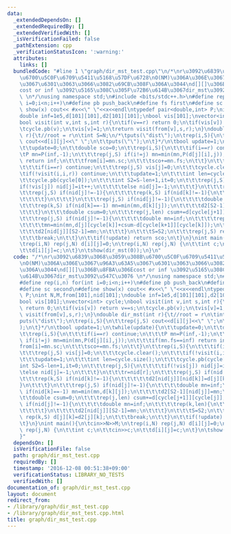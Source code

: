 ```yaml
---
data:
  _extendedDependsOn: []
  _extendedRequiredBy: []
  _extendedVerifiedWith: []
  _isVerificationFailed: false
  _pathExtension: cpp
  _verificationStatusIcon: ':warning:'
  attributes:
    links: []
  bundledCode: "#line 1 \"graph/dir_mst_test.cpp\"\n/*\nr\u3092\u6839\u3068\u3059\u308B\
    \u6700\u5C0F\u6709\u5411\u5168\u57DF\u6728\nO(NM)\u306A\u306E\u3067\u96A3\u63A5\
    \u3067\u6301\u3063\u3066\u3082\u69CB\u308F\u306A\u3044\nd[][]\u306B\u8FBA\u306E\
    cost or inf \u3092\u5165\u308C\u305F\u72B6\u614B\u3067dir_mst\u3092\u547C\u3076\
    \ \n*/\nusing namespace std;\n#include <bits/stdc++.h>\n#define rep(i,n) for(int\
    \ i=0;i<n;i++)\n#define pb push_back\n#define fs first\n#define sc second\n#define\
    \ show(x) cout<< #x<<\" \"<<x<<endl\ntypedef pair<double,int> P;\nint N,M,from[101],nid[101];\n\
    double inf=1e5,d[101][101],d2[101][101];\nbool vis[101];\nvector<int> cycle;\n\
    bool visit(int v,int s,int r){\n\tif(v==r) return 0;\n\tif(vis[v]) return v==s;\n\
    \tcycle.pb(v);\n\tvis[v]=1;\n\treturn visit(from[v],s,r);\n}\ndouble dir_mst(int\
    \ r){\t//root = r\n\tint S=N;\n/*\tputs(\"dist\");\n\trep(i,S){\n\t\trep(j,S)\
    \ cout<<d[i][j]<<\" \";\n\t\tputs(\"\");\n\t}*/\n\tbool update=1;\n\twhile(update){\n\
    \t\tupdate=0;\n\t\tdouble sco=0;\n\t\trep(i,S){\n\t\t\tif(i==r) continue;\n\t\t\
    \tP mn=P(inf,-1);\n\t\t\trep(j,S) if(i!=j) mn=min(mn,P(d[j][i],j));\n\t\t\tif(mn.fs==inf)\
    \ return inf;\n\t\t\tfrom[i]=mn.sc;\n\t\t\tsco+=mn.fs;\n\t\t}\n\t\trep(i,S){\n\
    \t\t\tif(i==r) continue;\n\t\t\trep(j,S) vis[j]=0;\n\t\t\tcycle.clear();\n\t\t\
    \tif(!visit(i,i,r)) continue;\n\t\t\tupdate=1;\n\t\t\tint len=cycle.size();\n\t\
    \t\tcycle.pb(cycle[0]);\n\t\t\tint S2=S-len+1,it=0;\n\t\t\trep(j,S){\n\t\t\t\t\
    if(!vis[j]) nid[j]=it++;\n\t\t\t\telse nid[j]=-1;\n\t\t\t}\n\t\t\tr=nid[r];\n\t\
    \t\trep(j,S) if(nid[j]!=-1){\n\t\t\t\trep(k,S) if(nid[k]!=-1){\n\t\t\t\t\td2[nid[j]][nid[k]]=d[j][k];\n\
    \t\t\t\t}\n\t\t\t}\n\t\t\trep(j,S) if(nid[j]!=-1){\n\t\t\t\tdouble mn=inf;\n\t\
    \t\t\trep(k,S) if(nid[k]==-1) mn=min(mn,d[k][j]);\n\t\t\t\td2[S2-1][nid[j]]=mn;\n\
    \t\t\t}\n\t\t\tdouble csum=0;\n\t\t\trep(j,len) csum+=d[cycle[j+1]][cycle[j]];\n\
    \t\t\trep(j,S) if(nid[j]!=-1){\n\t\t\t\tdouble mn=inf;\n\t\t\t\trep(k,len){\n\t\
    \t\t\t\tmn=min(mn,d[j][cycle[k]]+csum-d[cycle[k+1]][cycle[k]]);\n\t\t\t\t}\n\t\
    \t\t\td2[nid[j]][S2-1]=mn;\n\t\t\t}\n\t\t\tS=S2;\n\t\t\trep(j,S) rep(k,S) d[j][k]=d2[j][k];\n\
    \t\t\tbreak;\n\t\t}\n\t\tif(!update) return sco;\n\t}\n}\nint main(){\n\tcin>>N>>M;\n\
    \trep(i,N) rep(j,N) d[i][j]=0;\n\trep(i,N) rep(j,N) {\n\t\tint c;\n\t\tcin>>c;\n\
    \t\td[i][j]=c;\n\t}\n\tshow(dir_mst(0));\n}\n"
  code: "/*\nr\u3092\u6839\u3068\u3059\u308B\u6700\u5C0F\u6709\u5411\u5168\u57DF\u6728\
    \nO(NM)\u306A\u306E\u3067\u96A3\u63A5\u3067\u6301\u3063\u3066\u3082\u69CB\u308F\
    \u306A\u3044\nd[][]\u306B\u8FBA\u306Ecost or inf \u3092\u5165\u308C\u305F\u72B6\
    \u614B\u3067dir_mst\u3092\u547C\u3076 \n*/\nusing namespace std;\n#include <bits/stdc++.h>\n\
    #define rep(i,n) for(int i=0;i<n;i++)\n#define pb push_back\n#define fs first\n\
    #define sc second\n#define show(x) cout<< #x<<\" \"<<x<<endl\ntypedef pair<double,int>\
    \ P;\nint N,M,from[101],nid[101];\ndouble inf=1e5,d[101][101],d2[101][101];\n\
    bool vis[101];\nvector<int> cycle;\nbool visit(int v,int s,int r){\n\tif(v==r)\
    \ return 0;\n\tif(vis[v]) return v==s;\n\tcycle.pb(v);\n\tvis[v]=1;\n\treturn\
    \ visit(from[v],s,r);\n}\ndouble dir_mst(int r){\t//root = r\n\tint S=N;\n/*\t\
    puts(\"dist\");\n\trep(i,S){\n\t\trep(j,S) cout<<d[i][j]<<\" \";\n\t\tputs(\"\"\
    );\n\t}*/\n\tbool update=1;\n\twhile(update){\n\t\tupdate=0;\n\t\tdouble sco=0;\n\
    \t\trep(i,S){\n\t\t\tif(i==r) continue;\n\t\t\tP mn=P(inf,-1);\n\t\t\trep(j,S)\
    \ if(i!=j) mn=min(mn,P(d[j][i],j));\n\t\t\tif(mn.fs==inf) return inf;\n\t\t\t\
    from[i]=mn.sc;\n\t\t\tsco+=mn.fs;\n\t\t}\n\t\trep(i,S){\n\t\t\tif(i==r) continue;\n\
    \t\t\trep(j,S) vis[j]=0;\n\t\t\tcycle.clear();\n\t\t\tif(!visit(i,i,r)) continue;\n\
    \t\t\tupdate=1;\n\t\t\tint len=cycle.size();\n\t\t\tcycle.pb(cycle[0]);\n\t\t\t\
    int S2=S-len+1,it=0;\n\t\t\trep(j,S){\n\t\t\t\tif(!vis[j]) nid[j]=it++;\n\t\t\t\
    \telse nid[j]=-1;\n\t\t\t}\n\t\t\tr=nid[r];\n\t\t\trep(j,S) if(nid[j]!=-1){\n\t\
    \t\t\trep(k,S) if(nid[k]!=-1){\n\t\t\t\t\td2[nid[j]][nid[k]]=d[j][k];\n\t\t\t\t\
    }\n\t\t\t}\n\t\t\trep(j,S) if(nid[j]!=-1){\n\t\t\t\tdouble mn=inf;\n\t\t\t\trep(k,S)\
    \ if(nid[k]==-1) mn=min(mn,d[k][j]);\n\t\t\t\td2[S2-1][nid[j]]=mn;\n\t\t\t}\n\t\
    \t\tdouble csum=0;\n\t\t\trep(j,len) csum+=d[cycle[j+1]][cycle[j]];\n\t\t\trep(j,S)\
    \ if(nid[j]!=-1){\n\t\t\t\tdouble mn=inf;\n\t\t\t\trep(k,len){\n\t\t\t\t\tmn=min(mn,d[j][cycle[k]]+csum-d[cycle[k+1]][cycle[k]]);\n\
    \t\t\t\t}\n\t\t\t\td2[nid[j]][S2-1]=mn;\n\t\t\t}\n\t\t\tS=S2;\n\t\t\trep(j,S)\
    \ rep(k,S) d[j][k]=d2[j][k];\n\t\t\tbreak;\n\t\t}\n\t\tif(!update) return sco;\n\
    \t}\n}\nint main(){\n\tcin>>N>>M;\n\trep(i,N) rep(j,N) d[i][j]=0;\n\trep(i,N)\
    \ rep(j,N) {\n\t\tint c;\n\t\tcin>>c;\n\t\td[i][j]=c;\n\t}\n\tshow(dir_mst(0));\n\
    }"
  dependsOn: []
  isVerificationFile: false
  path: graph/dir_mst_test.cpp
  requiredBy: []
  timestamp: '2016-12-08 00:51:38+09:00'
  verificationStatus: LIBRARY_NO_TESTS
  verifiedWith: []
documentation_of: graph/dir_mst_test.cpp
layout: document
redirect_from:
- /library/graph/dir_mst_test.cpp
- /library/graph/dir_mst_test.cpp.html
title: graph/dir_mst_test.cpp
---
```

